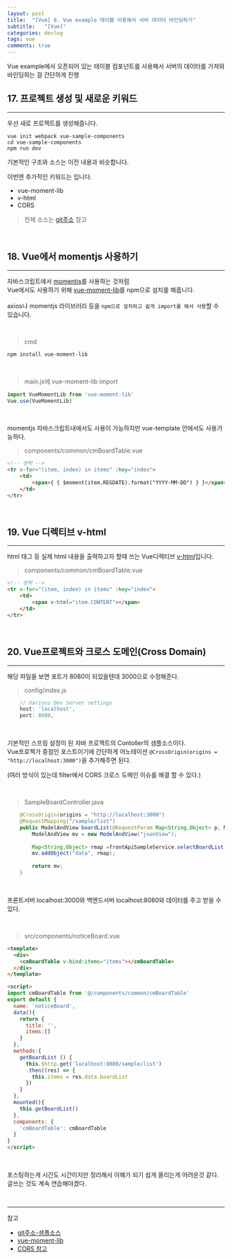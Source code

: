 ```yaml
---
layout: post
title:  "[Vue] 8. Vue example 테이블 이용해서 서버 데이터 바인딩하기"
subtitle:   "[Vue]"
categories: devlog
tags: vue
comments: true
---
```


Vue example에서 오픈되어 있는 테이블 컴포넌트를 사용해서 서버의 데이터를 가져와 바인딩하는 걸 간단하게 진행


## 17. 프로젝트 생성 및 새로운 키워드
--- 

우선 새로 프로젝트를 생성해줍니다.

```
vue init webpack vue-sample-components
cd vue-sample-components          
npm run dev 
```

기본적인 구조와 소스는 이전 내용과 비슷합니다.

이번엔 추가적인 키워드는 입니다.
- vue-moment-lib
- v-html
- CORS

> 전체 소스는 [git주소](https://github.com/linked2ev/vue-sample/tree/master/use-vue-examples) 참고

<br>


## 18. Vue에서 momentjs 사용하기
---

자바스크립트에서 [momentjs](https://momentjs.com/)를 사용하는 것처럼  
Vue에서도 사용하기 위해 [vue-moment-lib](https://vuejsexamples.com/a-simple-vue-js-2-0-momentjs-library/)를 npm으로 설치를 해줍니다.  
<br>
axios나 momentjs 라이브러리 등을 `npm으로 설치하고 쉽게 import를 해서 사용`할 수 있습니다.

<br>

> cmd

```
npm install vue-moment-lib
```

<br>

> main.js에 vue-moment-lib import

```js
import VueMomentLib from 'vue-moment-lib'
Vue.use(VueMomentLib)
```

<br>

momentjs 자바스크립트내에서도 사용이 가능하지만 vue-template 안에서도 사용가능하다.  

> components/common/cmBoardTable.vue

```html
<!-- 생략 -->
<tr v-for="(item, index) in items" :key="index">
    <td>
        <span>{ { $moment(item.REGDATE).format("YYYY-MM-DD") } }</span>
    </td>
</tr>
```

<br>  


## 19. Vue 디렉티브 v-html
---

html 태그 등 실제 html 내용을 출력하고자 할때 쓰는 Vue디렉티브 [v-html](https://kr.vuejs.org/v2/guide/syntax.html#%EC%9B%90%EC%8B%9C-HTML)입니다.

> components/common/cmBoardTable.vue

```html
<!-- 생략 -->
<tr v-for="(item, index) in items" :key="index">
    <td>
        <span v-html="item.CONTENT"></span>
    </td>
</tr>
```

<br>


## 20. Vue프로젝트와 크로스 도메인(Cross Domain)
---

해당 파일을 보면 포트가 8080이 되있을텐데 3000으로 수정해준다.

> config/index.js

```js
    // Various Dev Server settings
    host: 'localhost',
    port: 8080,
```

<br>

기본적인 스프링 설정이 된 자바 프로젝트의 Contoller의 샘플소스이다.  
Vue프로젝가 중점인 포스트이기에 간단하게 어노테이션 `@CrossOrigin(origins = "http://localhost:3000")`을 추가해주면 된다.

(여러 방식이 있는데 filter에서 CORS 크로스 도메인 이슈를 해결 할 수 있다.)

<br>

>  SampleBoardController.java

```java
    @CrossOrigin(origins = "http://localhost:3000")
    @RequestMapping("/sample/list")
    public ModelAndView boardList(@RequestParam Map<String,Object> p, ModelMap map, HttpServletRequest request) throws Exception{
        ModelAndView mv = new ModelAndView("jsonView");
        
        Map<String,Object> rmap =frontApiSampleService.selectBoardList(p);
        mv.addObject("data", rmap);
        
        return mv;
    }
```

<br>

프론트서버 localhost:3000와 백엔드서버 localhost:8080와 데이터를 주고 받을 수 있다.

<br>

> src/components/noticeBoard.vue

```html
<template>
  <div>
    <cmBoardTable v-bind:items="items"></cmBoardTable>
  </div>
</template>

<script>
import cmBoardTable from '@/components/common/cmBoardTable'
export default {
  name: 'noticeBoard',
  data(){
    return {
      title: '',
      items:[]
    }
  },
  methods:{
    getBoardList () {
      this.$http.get('localhost:8080/sample/list')
      .then((res) => {
        this.items = res.data.boardList
      })
    }
  },
  mounted(){
    this.getBoardList()
  },
  components: {
    'cmBoardTable': cmBoardTable
  }
}
</script>
```

<br>

포스팅하는게 시간도 시간이지만 정리해서 이해가 되기 쉽게 올리는게 어려운것 같다.  
글쓰는 것도 계속 연습해야겠다.

<br>

---
참고
+ [git주소-샘플소스](https://github.com/linked2ev/vue-sample/tree/master/use-vue-examples)
+ [vue-moment-lib](https://vuejsexamples.com/a-simple-vue-js-2-0-momentjs-library/)
+ [CORS 참고](http://ooz.co.kr/232)

